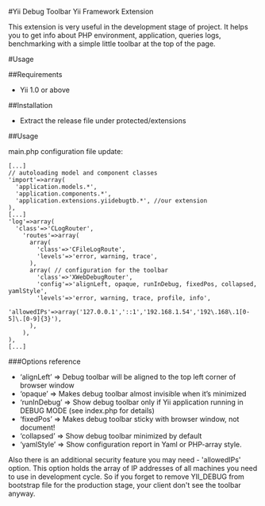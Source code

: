 #Yii Debug Toolbar Yii Framework Extension

This extension is very useful in the development stage of project. It helps you
to get info about PHP environment, application, queries logs, benchmarking with
a simple little toolbar at the top of the page.

#Usage

##Requirements

* Yii 1.0 or above

##Installation

* Extract the release file under protected/extensions

##Usage

main.php configuration file update:

    [...] 
    // autoloading model and component classes
    'import'=>array(
      'application.models.*',
      'application.components.*',
      'application.extensions.yiidebugtb.*', //our extension
    ),
    [...]
    'log'=>array(
      'class'=>'CLogRouter',
        'routes'=>array(
          array(
            'class'=>'CFileLogRoute',
            'levels'=>'error, warning, trace',
          ),
          array( // configuration for the toolbar
            'class'=>'XWebDebugRouter',
            'config'=>'alignLeft, opaque, runInDebug, fixedPos, collapsed, yamlStyle',
            'levels'=>'error, warning, trace, profile, info',
						'allowedIPs'=>array('127.0.0.1','::1','192.168.1.54','192\.168\.1[0-5]\.[0-9]{3}'),
          ),
        ),
    ),
    [...]

###Options reference

* ‘alignLeft’ => Debug toolbar will be aligned to the top left corner of browser window
* ‘opaque’ => Makes debug toolbar almost invisible when it’s minimized
* ‘runInDebug’ => Show debug toolbar only if Yii application running in DEBUG MODE (see index.php for details)
* ‘fixedPos’ => Makes debug toolbar sticky with browser window, not document!
* ‘collapsed’ => Show debug toolbar minimized by default
* ‘yamlStyle’ => Show configuration report in Yaml or PHP-array style.

Also there is an additional security feature you may need - 'allowedIPs' option.
This option holds the array of IP addresses of all machines you need to use in
development cycle. So if you forget to remove YII_DEBUG from bootstrap file for
the production stage, your client don't see the toolbar anyway.
